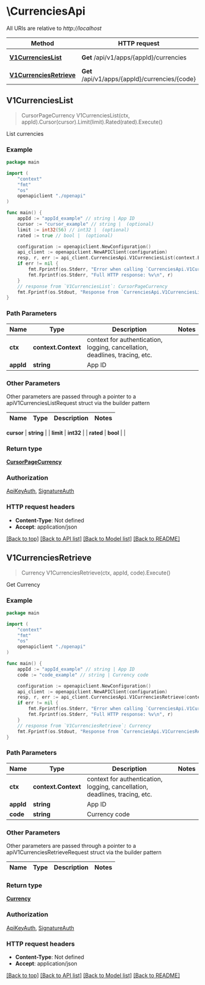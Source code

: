 # \CurrenciesApi

All URIs are relative to *http://localhost*

Method | HTTP request | Description
------------- | ------------- | -------------
[**V1CurrenciesList**](CurrenciesApi.md#V1CurrenciesList) | **Get** /api/v1/apps/{appId}/currencies | List currencies
[**V1CurrenciesRetrieve**](CurrenciesApi.md#V1CurrenciesRetrieve) | **Get** /api/v1/apps/{appId}/currencies/{code} | Get Currency



## V1CurrenciesList

> CursorPageCurrency V1CurrenciesList(ctx, appId).Cursor(cursor).Limit(limit).Rated(rated).Execute()

List currencies



### Example

```go
package main

import (
    "context"
    "fmt"
    "os"
    openapiclient "./openapi"
)

func main() {
    appId := "appId_example" // string | App ID
    cursor := "cursor_example" // string |  (optional)
    limit := int32(56) // int32 |  (optional)
    rated := true // bool |  (optional)

    configuration := openapiclient.NewConfiguration()
    api_client := openapiclient.NewAPIClient(configuration)
    resp, r, err := api_client.CurrenciesApi.V1CurrenciesList(context.Background(), appId).Cursor(cursor).Limit(limit).Rated(rated).Execute()
    if err != nil {
        fmt.Fprintf(os.Stderr, "Error when calling `CurrenciesApi.V1CurrenciesList``: %v\n", err)
        fmt.Fprintf(os.Stderr, "Full HTTP response: %v\n", r)
    }
    // response from `V1CurrenciesList`: CursorPageCurrency
    fmt.Fprintf(os.Stdout, "Response from `CurrenciesApi.V1CurrenciesList`: %v\n", resp)
}
```

### Path Parameters


Name | Type | Description  | Notes
------------- | ------------- | ------------- | -------------
**ctx** | **context.Context** | context for authentication, logging, cancellation, deadlines, tracing, etc.
**appId** | **string** | App ID | 

### Other Parameters

Other parameters are passed through a pointer to a apiV1CurrenciesListRequest struct via the builder pattern


Name | Type | Description  | Notes
------------- | ------------- | ------------- | -------------

 **cursor** | **string** |  | 
 **limit** | **int32** |  | 
 **rated** | **bool** |  | 

### Return type

[**CursorPageCurrency**](CursorPageCurrency.md)

### Authorization

[ApiKeyAuth](../README.md#ApiKeyAuth), [SignatureAuth](../README.md#SignatureAuth)

### HTTP request headers

- **Content-Type**: Not defined
- **Accept**: application/json

[[Back to top]](#) [[Back to API list]](../README.md#documentation-for-api-endpoints)
[[Back to Model list]](../README.md#documentation-for-models)
[[Back to README]](../README.md)


## V1CurrenciesRetrieve

> Currency V1CurrenciesRetrieve(ctx, appId, code).Execute()

Get Currency



### Example

```go
package main

import (
    "context"
    "fmt"
    "os"
    openapiclient "./openapi"
)

func main() {
    appId := "appId_example" // string | App ID
    code := "code_example" // string | Currency code

    configuration := openapiclient.NewConfiguration()
    api_client := openapiclient.NewAPIClient(configuration)
    resp, r, err := api_client.CurrenciesApi.V1CurrenciesRetrieve(context.Background(), appId, code).Execute()
    if err != nil {
        fmt.Fprintf(os.Stderr, "Error when calling `CurrenciesApi.V1CurrenciesRetrieve``: %v\n", err)
        fmt.Fprintf(os.Stderr, "Full HTTP response: %v\n", r)
    }
    // response from `V1CurrenciesRetrieve`: Currency
    fmt.Fprintf(os.Stdout, "Response from `CurrenciesApi.V1CurrenciesRetrieve`: %v\n", resp)
}
```

### Path Parameters


Name | Type | Description  | Notes
------------- | ------------- | ------------- | -------------
**ctx** | **context.Context** | context for authentication, logging, cancellation, deadlines, tracing, etc.
**appId** | **string** | App ID | 
**code** | **string** | Currency code | 

### Other Parameters

Other parameters are passed through a pointer to a apiV1CurrenciesRetrieveRequest struct via the builder pattern


Name | Type | Description  | Notes
------------- | ------------- | ------------- | -------------



### Return type

[**Currency**](Currency.md)

### Authorization

[ApiKeyAuth](../README.md#ApiKeyAuth), [SignatureAuth](../README.md#SignatureAuth)

### HTTP request headers

- **Content-Type**: Not defined
- **Accept**: application/json

[[Back to top]](#) [[Back to API list]](../README.md#documentation-for-api-endpoints)
[[Back to Model list]](../README.md#documentation-for-models)
[[Back to README]](../README.md)

